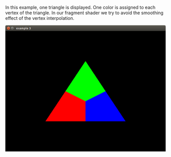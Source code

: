 In this example, one triangle is displayed. One color is assigned to each vertex of the triangle. In our fragment shader we try to avoid the smoothing effect of the vertex interpolation.

![screenshot](screenshot.png)
